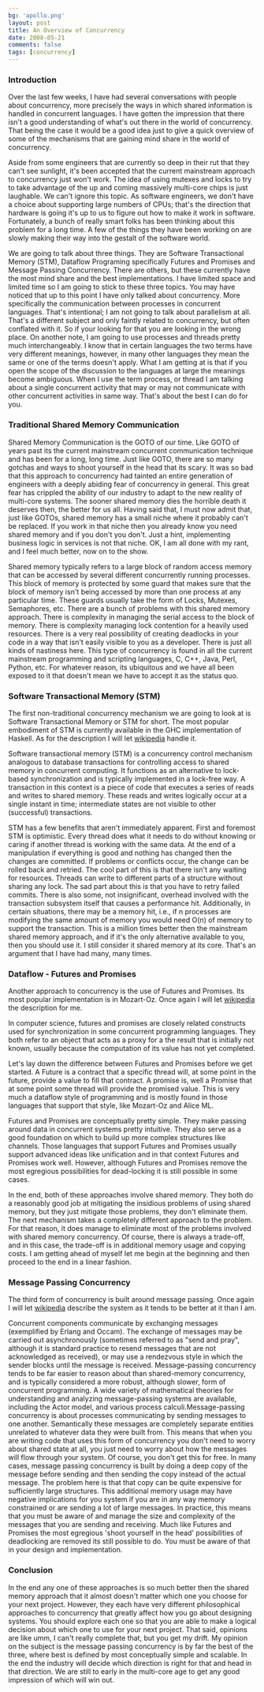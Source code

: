 ```yaml
---
bg: 'apollo.png'
layout: post
title: An Overview of Concurrency
date: 2008-05-21
comments: false
tags: [concurrency]
---
```


### Introduction

Over the last few weeks, I have had several conversations with people
about concurrency, more precisely the ways in which shared information
is handled in concurrent languages. I have gotten the impression that
there isn't a good understanding of what's out there in the world of
concurrency. That being the case it would be a good idea just to give
a quick overview of some of the mechanisms that are gaining mind share
in the world of concurrency.

Aside from some engineers that are currently so deep in their rut that
they can't see sunlight, it's been accepted that the current
mainstream approach to concurrency just won't work. The idea of using
mutexes and locks to try to take advantage of the up and coming
massively multi-core chips is just laughable. We can't ignore this
topic. As software engineers, we don't have a choice about supporting
large numbers of CPUs; that's the direction that hardware is going
it's up to us to figure out how to make it work in
software. Fortunately, a bunch of really smart folks has been thinking
about this problem for a long time. A few of the things they have been
working on are slowly making their way into the gestalt of the
software world.

We are going to talk about three things. They are Software
Transactional Memory (STM), Dataflow Programing specifically Futures
and Promises and Message Passing Concurrency. There are others, but
these currently have the most mind share and the best
implementations. I have limited space and limited time so I am going
to stick to these three topics. You may have noticed that up to this
point I have only talked about concurrency. More specifically the
communication between processes in concurrent languages. That's
intentional; I am not going to talk about parallelism at all. That's a
different subject and only faintly related to concurrency, but often
conflated with it. So if your looking for that you are looking in the
wrong place. On another note, I am going to use processes and threads
pretty much interchangeably. I know that in certain languages the two
terms have very different meanings, however, in many other languages
they mean the same or one of the terms doesn't apply. What I am
getting at is that if you open the scope of the discussion to the
languages at large the meanings become ambiguous. When I use the term
process, or thread I am talking about a single concurrent activity
that may or may not communicate with other concurrent activities in
same way. That's about the best I can do for you.

### Traditional Shared Memory Communication

Shared Memory Communication is the GOTO of our time. Like GOTO of
years past its the current mainstream concurrent communication
technique and has been for a long, long time. Just like GOTO, there
are so many gotchas and ways to shoot yourself in the head that its
scary. It was so bad that this approach to concurrency had tainted an
entire generation of engineers with a deeply abiding fear of
concurrency in general. This great fear has crippled the ability of
our industry to adapt to the new reality of multi-core systems. The
sooner shared memory dies the horrible death it deserves then, the
better for us all. Having said that, I must now admit that, just like
GOTOs, shared memory has a small niche where it probably can't be
replaced. If you work in that niche then you already know you need
shared memory and if you don't you don't. Just a hint, implementing
business logic in services is not that niche. OK, I am all done with
my rant, and I feel much better, now on to the show.

Shared memory typically refers to a large block of random access
memory that can be accessed by several different concurrently running
processes. This block of memory is protected by some guard that makes
sure that the block of memory isn't being accessed by more than one
process at any particular time. These guards usually take the form of
Locks, Mutexes, Semaphores, etc. There are a bunch of problems with
this shared memory approach. There is complexity in managing the
serial access to the block of memory. There is complexity managing
lock contention for a heavily used resources. There is a very real
possibility of creating deadlocks in your code in a way that isn't
easily visible to you as a developer. There is just all kinds of
nastiness here. This type of concurrency is found in all the current
mainstream programming and scripting languages, C, C++, Java, Perl,
Python, etc. For whatever reason, its ubiquitous and we have all been
exposed to it that doesn't mean we have to accept it as the status
quo.

### Software Transactional Memory (STM)

The first non-traditional concurrency mechanism we are going to look
at is Software Transactional Memory or STM for short. The most popular
embodiment of STM is currently available in the GHC implementation of
Haskell. As for the description I will let
[wikipedia](http://en.wikipedia.org/wiki/Software_transactional_memory)
handle it.

Software transactional memory (STM) is a concurrency control mechanism
analogous to database transactions for controlling access to shared
memory in concurrent computing. It functions as an alternative to
lock-based synchronization and is typically implemented in a lock-free
way. A transaction in this context is a piece of code that executes a
series of reads and writes to shared memory. These reads and writes
logically occur at a single instant in time; intermediate states are
not visible to other (successful) transactions.

STM has a few benefits that aren't immediately apparent. First and
foremost STM is optimistic. Every thread does what it needs to do
without knowing or caring if another thread is working with the same
data. At the end of a manipulation if everything is good and nothing
has changed then the changes are committed. If problems or conflicts
occur, the change can be rolled back and retried. The cool part of
this is that there isn't any waiting for resources. Threads can write
to different parts of a structure without sharing any lock. The sad
part about this is that you have to retry failed commits. There is
also some, not insignificant, overhead involved with the transaction
subsystem itself that causes a performance hit. Additionally, in
certain situations, there may be a memory hit, i.e., if n processes
are modifying the same amount of memory you would need O(n) of memory
to support the transaction. This is a million times better then the
mainstream shared memory approach, and if it's the only alternative
available to you, then you should use it. I still consider it shared
memory at its core. That's an argument that I have had many, many
times.

### Dataflow - Futures and Promises

Another approach to concurrency is the use of Futures and
Promises. Its most popular implementation is in Mozart-Oz. Once again
I will let
[wikipedia](http://en.wikipedia.org/wiki/Futures_and_promises) the
description for me.

In computer science, futures and promises are closely related
constructs used for synchronization in some concurrent programming
languages. They both refer to an object that acts as a proxy for a
the result that is initially not known, usually because the computation of
its value has not yet completed.

Let's lay down the difference between Futures and Promises before we
get started. A Future is a contract that a specific thread will, at
some point in the future, provide a value to fill that contract. A
promise is, well a Promise that at some point some thread will provide
the promised value. This is very much a dataflow style of programming
and is mostly found in those languages that support that style, like
Mozart-Oz and Alice ML.

Futures and Promises are conceptually pretty simple. They make passing
around data in concurrent systems pretty intuitive. They also serve as
a good foundation on which to build up more complex structures like
channels. Those languages that support Futures and Promises usually
support advanced ideas like unification and in that context Futures
and Promises work well. However, although Futures and Promises remove
the most egregious possibilities for dead-locking it is still possible
in some cases.

In the end, both of these approaches involve shared memory. They both
do a reasonably good job at mitigating the insidious problems of using
shared memory, but they just mitigate those problems, they don't
eliminate them. The next mechanism takes a completely different
approach to the problem. For that reason, it does manage to eliminate
most of the problems involved with shared memory concurrency. Of
course, there is always a trade-off, and in this case, the trade-off
is in additional memory usage and copying costs. I am getting ahead of
myself let me begin at the beginning and then proceed to the end in a
linear fashion.

### Message Passing Concurrency

The third form of concurrency is built around message passing. Once
again I will let
[wikipedia](http://en.wikipedia.org/wiki/Message_Passing) describe the
system as it tends to be better at it than I am.

Concurrent components communicate by exchanging messages (exemplified
by Erlang and Occam). The exchange of messages may be carried out
asynchronously (sometimes referred to as "send and pray", although it
is standard practice to resend messages that are not acknowledged as
received), or may use a rendezvous style in which the sender blocks
until the message is received. Message-passing concurrency tends to be
far easier to reason about than shared-memory concurrency, and is
typically considered a more robust, although slower, form of
concurrent programming. A wide variety of mathematical theories for
understanding and analyzing message-passing systems are available,
including the Actor model, and various process calculi.Message-passing
concurrency is about processes communicating by sending messages to
one another. Semantically these messages are completely separate
entities unrelated to whatever data they were built from. This means
that when you are writing code that uses this form of concurrency you
don't need to worry about shared state at all, you just need to worry
about how the messages will flow through your system. Of course, you
don't get this for free. In many cases, message passing concurrency is
built by doing a deep copy of the message before sending and then
sending the copy instead of the actual message. The problem here is
that that copy can be quite expensive for sufficiently large
structures. This additional memory usage may have negative
implications for you system if you are in any way memory constrained
or are sending a lot of large messages. In practice, this means that
you must be aware of and manage the size and complexity of the
messages that you are sending and receiving. Much like Futures and
Promises the most egregious 'shoot yourself in the head' possibilities
of deadlocking are removed its still possible to do. You must be aware
of that in your design and implementation.

### Conclusion

In the end any one of these approaches is so much better then the
shared memory approach that it almost doesn't matter which one you
choose for your next project. However, they each have very different
philosophical approaches to concurrency that greatly affect how you go
about designing systems. You should explore each one so that you are
able to make a logical decision about which one to use for your next
project. That said, opinions are like umm, I can't really complete
that, but you get my drift. My opinion on the subject is the message
passing concurrency is by far the best of the three, where best is
defined by most conceptually simple and scalable. In the end the
industry will decide which direction is right for that and head in
that direction. We are still to early in the multi-core age to get any
good impression of which will win out.